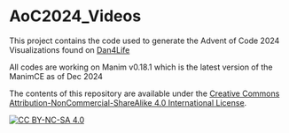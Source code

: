 # AoC2024_Videos
This project contains the code used to generate the Advent of Code 2024 Visualizations found on [Dan4Life](https://www.youtube.com/@dan4life)

All codes are working on Manim v0.18.1 which is the latest version of the ManimCE as of Dec 2024

The contents of this repository are available under the [Creative Commons Attribution-NonCommercial-ShareAlike 4.0 International License][cc-by-nc-sa].

[![CC BY-NC-SA 4.0][cc-by-nc-sa-image]][cc-by-nc-sa]

[cc-by-nc-sa]: http://creativecommons.org/licenses/by-nc-sa/4.0/
[cc-by-nc-sa-image]: https://licensebuttons.net/l/by-nc-sa/4.0/88x31.png
